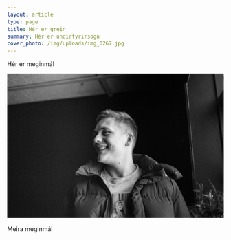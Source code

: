 ```yaml
---
layout: article
type: page
title: Hér er grein
summary: Hér er undirfyrirsögn
cover_photo: /img/uploads/img_0267.jpg
---
```

Hér er meginmál

![null](/img/uploads/img_0133.jpg)

Meira meginmál
